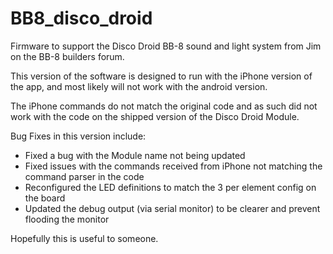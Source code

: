 # BB8_disco_droid
Firmware to support the Disco Droid BB-8 sound and light system from Jim on the BB-8 builders forum.

This version of the software is designed to run with the iPhone version of the app, and most likely will not work with the android version.

The iPhone commands do not match the original code and as such did not work with the code on the shipped version of the Disco Droid Module.

Bug Fixes in this version include:

 * Fixed a bug with the Module name not being updated
 * Fixed issues with the commands received from iPhone not matching the command parser in the code
 * Reconfigured the LED definitions to match the 3 per element config on the board
 * Updated the debug output (via serial monitor) to be clearer and prevent flooding the monitor

Hopefully this is useful to someone.
